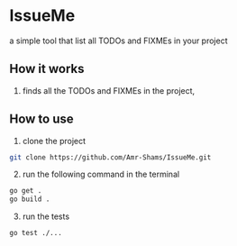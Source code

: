 # IssueMe
a simple tool that list all TODOs and FIXMEs in your project
## How it works 
1. finds all the TODOs and FIXMEs in the project,

## How to use
1. clone the project 
```bash
git clone https://github.com/Amr-Shams/IssueMe.git
```
2. run the following command in the terminal
```bash
go get . 
go build . 
``` 
3. run the tests 
```bash
go test ./...
```